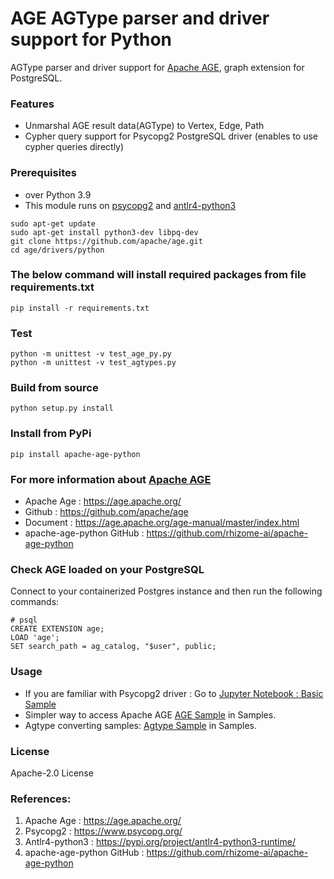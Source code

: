 # AGE AGType parser and driver support for Python

AGType parser and driver support for [Apache AGE](https://age.apache.org/), graph extension for PostgreSQL.

### Features

- Unmarshal AGE result data(AGType) to Vertex, Edge, Path
- Cypher query support for Psycopg2 PostgreSQL driver (enables to use cypher queries directly)

### Prerequisites

- over Python 3.9
- This module runs on [psycopg2](https://www.psycopg.org/) and [antlr4-python3](https://pypi.org/project/antlr4-python3-runtime/)

```
sudo apt-get update
sudo apt-get install python3-dev libpq-dev
git clone https://github.com/apache/age.git
cd age/drivers/python
```

### The below command will install required packages from file requirements.txt

```
pip install -r requirements.txt
```

### Test

```
python -m unittest -v test_age_py.py
python -m unittest -v test_agtypes.py
```

### Build from source

```
python setup.py install
```

### Install from PyPi

```
pip install apache-age-python
```

### For more information about [Apache AGE](https://age.apache.org/)

- Apache Age : https://age.apache.org/
- Github : https://github.com/apache/age
- Document : https://age.apache.org/age-manual/master/index.html
- apache-age-python GitHub : https://github.com/rhizome-ai/apache-age-python

### Check AGE loaded on your PostgreSQL

Connect to your containerized Postgres instance and then run the following commands:

```
# psql
CREATE EXTENSION age;
LOAD 'age';
SET search_path = ag_catalog, "$user", public;
```

### Usage

- If you are familiar with Psycopg2 driver : Go to [Jupyter Notebook : Basic Sample](samples/apache-age-basic.ipynb)
- Simpler way to access Apache AGE [AGE Sample](samples/apache-age-note.ipynb) in Samples.
- Agtype converting samples: [Agtype Sample](samples/apache-age-agtypes.ipynb) in Samples.

### License

Apache-2.0 License

### References:

1. Apache Age : https://age.apache.org/
2. Psycopg2 : https://www.psycopg.org/
3. Antlr4-python3 : https://pypi.org/project/antlr4-python3-runtime/
4. apache-age-python GitHub : https://github.com/rhizome-ai/apache-age-python
